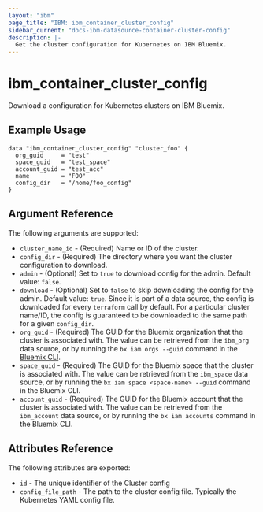 ```yaml
---
layout: "ibm"
page_title: "IBM: ibm_container_cluster_config"
sidebar_current: "docs-ibm-datasource-container-cluster-config"
description: |-
  Get the cluster configuration for Kubernetes on IBM Bluemix.
---
```


# ibm\_container_cluster_config


Download a configuration for Kubernetes clusters on IBM Bluemix.


## Example Usage

```hcl
data "ibm_container_cluster_config" "cluster_foo" {
  org_guid     = "test"
  space_guid   = "test_space"
  account_guid = "test_acc"
  name         = "FOO"
  config_dir   = "/home/foo_config"
}
```

## Argument Reference

The following arguments are supported:

* `cluster_name_id` - (Required) Name or ID of the cluster.
* `config_dir` - (Required) The directory where you want the cluster configuration to download.
* `admin` - (Optional) Set to `true` to download config for the admin. Default value: `false`.
* `download` - (Optional) Set to `false` to skip downloading the config for the admin. Default value: `true`. Since it is part of a data source, the config is downloaded for every `terraform` call by default. For a particular cluster name/ID, the config is guaranteed to be downloaded to the same path for a given `config_dir`.
* `org_guid` - (Required) The GUID for the Bluemix organization that the cluster is associated with. The value can be retrieved from the `ibm_org` data source, or by running the `bx iam orgs --guid` command in the [Bluemix CLI](https://console.ng.bluemix.net/docs/cli/reference/bluemix_cli/index.html#getting-started).
* `space_guid` - (Required) The GUID for the Bluemix space that the cluster is associated with. The value can be retrieved from the `ibm_space` data source, or by running the `bx iam space <space-name> --guid` command in the Bluemix CLI.
* `account_guid` - (Required) The GUID for the Bluemix account that the cluster is associated with. The value can be retrieved from the `ibm_account` data source, or by running the `bx iam accounts` command in the Bluemix CLI.


## Attributes Reference

The following attributes are exported:

* `id` - The unique identifier of the Cluster config 
* `config_file_path` - The path to the cluster config file. Typically the Kubernetes YAML config file.
